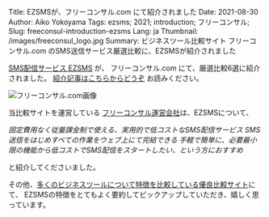 Title: EZSMSが、フリーコンサル.com にて紹介されました
Date: 2021-08-30
Author: Aiko Yokoyama
Tags: ezsms; 2021; introduction; フリーコンサル;
Slug: freeconsul-introduction-ezsms
Lang: ja
Thumbnail: /images/freeconsul_logo.jpg
Summary: ビジネスツール比較サイト フリーコンサル.com のSMS送信サービス厳選比較に、EZSMSが紹介されました

[SMS配信サービス EZSMS](https://www.ezsms.biz/) が、 フリーコンサル.com にて、厳選比較6選に紹介されました。
[紹介記事はこちらからどうぞ](https://xn--tcke8gsdh0c7c.com/sms_service) お読みください。

![フリーコンサル.com画像](/images/freeconsul_image.jpg)

当比較サイトを運営している [フリーコンサル運営会社](https://freeconsul.co.jp/)は、EZSMSについて、

_固定費用なく従量課金制で使える、実用的で低コストなSMS配信サービス_
_SMS送信をはじめすべての作業をウェブ上にて完結できる_
_手軽で簡単に、必要最小限の機能から低コストでSMS配信をスタートしたい、という方におすすめ_

と紹介してくださいました。

その他、[多くのビジネスツールについて特徴を比較している優良比較サイト](https://xn--tcke8gsdh0c7c.com/category/business-tools)にて、
EZSMSの特徴をとてもよく要約してピックアップしていただき、嬉しく思っています。

